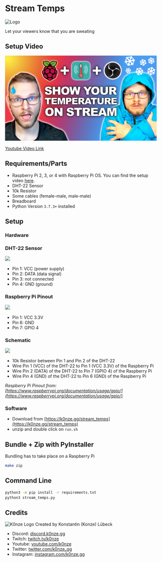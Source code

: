 # Stream Temps 
![Logo](./images/logo_120x120.png "Logo")

Let your viewers know that you are sweating

## Setup Video
<a href="https://youtu.be/FHHvAQOY7SQ">
    <img src="./images/youtube_thumbnail.jpg" width="500"/>
</a>

[Youtube Video Link](https://youtu.be/FHHvAQOY7SQ)


## Requirements/Parts

 * Raspberry Pi 2, 3, or 4 with Raspberry Pi OS. You can find the setup video [here](https://www.youtube.com/watch?v=NAqBgF0swYo).
 * DHT-22 Sensor
 * 10k Resistor
 * Some cables (female-male, male-male)
 * Breadboard
 * Python Version `3.7.3+` installed

## Setup


### Hardware

### DHT-22 Sensor
<img src="./images/dht_22.png" width="100" />

* Pin 1: VCC (power supply)
* Pin 2: DATA (data signal)
* Pin 3: not connected
* Pin 4: GND (ground)

### Raspberry Pi Pinout
<img src="./images/raspberry_pi_pinout.png" width="700" />

* Pin 1: VCC 3.3V
* Pin 6: GND
* Pin 7: GPIO 4

### Schematic
<img src="./images/schematic.png" width="400" />

* 10k Resistor between Pin 1 and Pin 2 of the DHT-22
* Wire Pin 1 (VCC) of the DHT-22 to Pin 1 (VCC 3.3V) of the Raspberry Pi
* Wire Pin 2 (DATA) of the DHT-22 to Pin 7 (GPIO 4) of the Raspberry Pi
* Wire Pin 4 (GND) of the DHT-22 to Pin 6 (GND) of the Raspberry Pi

*Raspberry Pi Pinout from: [https://www.raspberrypi.org/documentation/usage/gpio/](https://www.raspberrypi.org/documentation/usage/gpio/)*

### Software

* Download from [https://k0nze.gg/stream_temps](https://k0nze.gg/stream_temps)
* unzip and double click on `run.sh`

## Bundle + Zip with PyInstaller

Bundling has to take place on a Raspberry Pi

```bash
make zip
```

## Command Line

```bash
python3 -m pip install -r requirements.txt
python3 stream_temps.py
```

## Credits
![K0nze Logo](./images/k_logo_30x30.png "Logo") Created by Konstantin (Konze) Lübeck

 * Discord: [discord.k0nze.gg](https://discord.k0nze.gg) 
 * Twitch: [twitch.tv/k0nze](https://twitch.tv/k0nze) 
 * Youtube: [youtube.com/k0nze](https://youtube.com/k0nze) 
 * Twitter: [twitter.com/k0nze_gg](https://twitter.com/k0nze_gg) 
 * Instagram: [instagram.com/k0nze.gg](https://instagram.com/k0nze.gg) 
